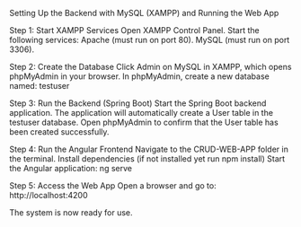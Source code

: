 
Setting Up the Backend with MySQL (XAMPP) and Running the Web App

Step 1: Start XAMPP Services
Open XAMPP Control Panel.
Start the following services:
Apache (must run on port 80).
MySQL (must run on port 3306).

Step 2: Create the Database
Click Admin on MySQL in XAMPP, which opens phpMyAdmin in your browser.
In phpMyAdmin, create a new database named: testuser

Step 3: Run the Backend (Spring Boot)
Start the Spring Boot backend application.
The application will automatically create a User table in the testuser database.
Open phpMyAdmin to confirm that the User table has been created successfully.

Step 4: Run the Angular Frontend
Navigate to the CRUD-WEB-APP folder in the terminal.
Install dependencies (if not installed yet run npm install)
Start the Angular application: ng serve

Step 5: Access the Web App
Open a browser and go to: http://localhost:4200

The system is now ready for use. 

